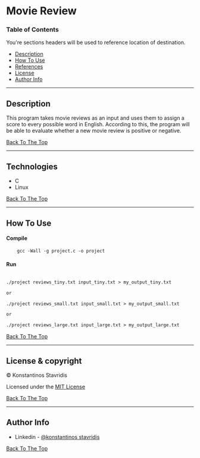 # Movie Review


### Table of Contents
You're sections headers will be used to reference location of destination.

- [Description](#description)
- [How To Use](#how-to-use)
- [References](#references)
- [License](#license)
- [Author Info](#author-info)

---

## Description
This program takes movie reviews as an input and uses them to assign a score to every possible word in English. According to this, the program will be able to evaluate whether a new movie review is positive or negative.

[Back To The Top](#movie-review)

---

## Technologies

- C
- Linux

[Back To The Top](#movie-review)

---

## How To Use

#### Compile

```html
    gcc -Wall -g project.c -o project
```


#### Run

```html

./project reviews_tiny.txt input_tiny.txt > my_output_tiny.txt

or

./project reviews_small.txt input_small.txt > my_output_small.txt

or

./project reviews_large.txt input_large.txt > my_output_large.txt
```
[Back To The Top](#movie-review)

---



## License & copyright

© Konstantinos Stavridis

Licensed under the [MIT License](LICENSE)

[Back To The Top](#movie-review)

---

## Author Info
 
- Linkedin - [@konstantinos stavridis](linkedin.com/in/kostas-stavridis-b79a5b16b)


[Back To The Top](#movie-review)

